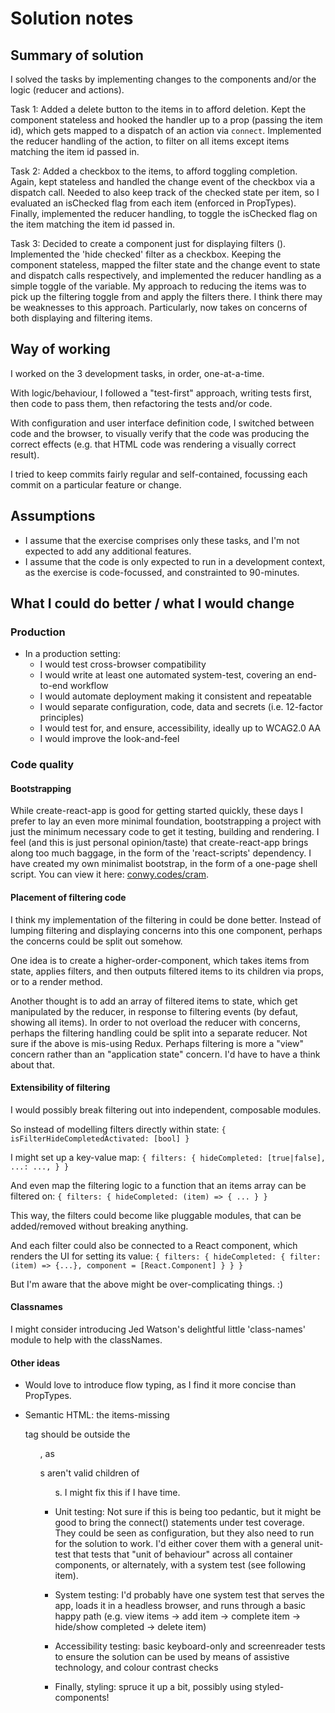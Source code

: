 # Solution notes

## Summary of solution

I solved the tasks by implementing changes to the components and/or the logic (reducer and actions).

Task 1: Added a delete button to the items in <ItemsList /> to afford deletion. Kept the component stateless and hooked the handler up to a prop (passing the item id), which gets mapped to a dispatch of an action via `connect`. Implemented the reducer handling of the action, to filter on all items except items matching the item id passed in.

Task 2: Added a checkbox to the items, to afford toggling completion. Again, kept <ItemsList /> stateless and handled the change event of the checkbox via a dispatch call. Needed to also keep track of the checked state per item, so I evaluated an isChecked flag from each item (enforced in PropTypes). Finally, implemented the reducer handling, to toggle the isChecked flag on the item matching the item id passed in.

Task 3: Decided to create a component just for displaying filters (<ItemsFilter />). Implemented the 'hide checked' filter as a checkbox. Keeping the component stateless, mapped the filter state and the change event to state and dispatch calls respectively, and implemented the reducer handling as a simple toggle of the variable. My approach to reducing the items was to pick up the filtering toggle from <ItemsList /> and apply the filters there. I think there may be weaknesses to this approach. Particularly, <ItemsList /> now takes on concerns of both displaying and filtering items.

## Way of working

I worked on the 3 development tasks, in order, one-at-a-time.

With logic/behaviour, I followed a "test-first" approach, writing tests first, then code to pass them, then refactoring the tests and/or code.

With configuration and user interface definition code, I switched between code and the browser, to visually verify that the code was producing the correct effects (e.g. that HTML code was rendering a visually correct result).

I tried to keep commits fairly regular and self-contained, focussing each commit on a particular feature or change.

## Assumptions

- I assume that the exercise comprises only these tasks, and I'm not expected to add any additional features.
- I assume that the code is only expected to run in a development context, as the exercise is code-focussed, and constrainted to 90-minutes.

## What I could do better / what I would change

### Production

- In a production setting:
  - I would test cross-browser compatibility
  - I would write at least one automated system-test, covering an end-to-end workflow
  - I would automate deployment making it consistent and repeatable
  - I would separate configuration, code, data and secrets (i.e. 12-factor principles)
  - I would test for, and ensure, accessibility, ideally up to WCAG2.0 AA
  - I would improve the look-and-feel

### Code quality

#### Bootstrapping

While create-react-app is good for getting started quickly, these days I prefer to lay an even more minimal foundation, bootstrapping a project with just the minimum necessary code to get it testing, building and rendering. I feel (and this is just personal opinion/taste) that create-react-app brings along too much baggage, in the form of the 'react-scripts' dependency. I have created my own minimalist bootstrap, in the form of a one-page shell script. You can view it here: [conwy.codes/cram](CRAM).

#### Placement of filtering code

I think my implementation of the filtering in <ItemsList /> could be done better. Instead of lumping filtering and displaying concerns into this one component, perhaps the concerns could be split out somehow.

One idea is to create a <FilteredItemsList /> higher-order-component, which takes items from state, applies filters, and then outputs filtered items to its children via props, or to a render method.

Another thought is to add an array of filtered items to state, which get manipulated by the reducer, in response to filtering events (by defaut, showing all items). In order to not overload the reducer with concerns, perhaps the filtering handling could be split into a separate reducer. Not sure if the above is mis-using Redux. Perhaps filtering is more a "view" concern rather than an "application state" concern. I'd have to have a think about that.

#### Extensibility of filtering

I would possibly break filtering out into independent, composable modules.

So instead of modelling filters directly within state:
  `{ isFilterHideCompletedActivated: [bool] }`

I might set up a key-value map:
  `{ filters: { hideCompleted: [true|false], ...: ..., } }`
        
And even map the filtering logic to a function that an items array can be filtered on:
  `{ filters: { hideCompleted: (item) => { ... } }`

This way, the filters could become like pluggable modules, that can be added/removed without breaking anything.

And each filter could also be connected to a React component, which renders the UI for setting its value:
  `{
    filters: {
      hideCompleted: {
        filter: (item) => {...},
        component = [React.Component]
      }
    }
  }`

But I'm aware that the above might be over-complicating things. :)

#### Classnames

I might consider introducing Jed Watson's delightful little 'class-names' module to help with the classNames.

#### Other ideas

- Would love to introduce flow typing, as I find it more concise than PropTypes.

- Semantic HTML: the items-missing <p> tag should be outside the <ul>, as <p>s aren't valid children of <ul>s. I might fix this if I have time.

- Unit testing: Not sure if this is being too pedantic, but it might be good to bring the connect() statements under test coverage. They could be seen as configuration, but they also need to run for the solution to work. I'd either cover them with a general unit-test that tests that "unit of behaviour" across all container components, or alternately, with a system test (see following item).

- System testing: I'd probably have one system test that serves the app, loads it in a headless browser, and runs through a basic happy path (e.g. view items → add item → complete item → hide/show completed → delete item)

- Accessibility testing: basic keyboard-only and screenreader tests to ensure the solution can be used by means of assistive technology, and colour contrast checks

- Finally, styling: spruce it up a bit, possibly using styled-components!